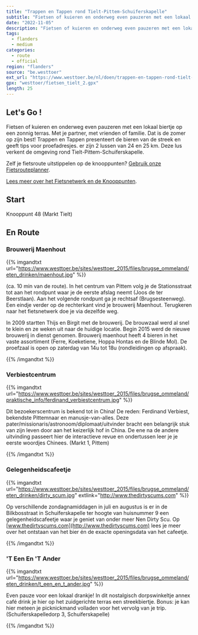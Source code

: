 ```yaml
---
title: "Trappen en Tappen rond Tielt-Pittem-Schuiferskapelle"
subtitle: "Fietsen of kuieren en onderweg even pauzeren met een lokaal biertje op een zonnig terras"
date: "2022-11-05"
description: "Fietsen of kuieren en onderweg even pauzeren met een lokaal biertje op een zonnig terras" 
tags:
  - flanders
  - medium
categories: 
  - route
  - official
region: "flanders"
source: "be.westtoer"
ext_url: "https://www.westtoer.be/nl/doen/trappen-en-tappen-rond-tielt-pittem-schuiferskapelle"
gpx: "westtoer/fietsen_tielt_2.gpx"
length: 25
---
```


## Let's Go !

Fietsen of kuieren en onderweg even pauzeren met een lokaal biertje op een zonnig terras. Met je partner, met vrienden of familie. Dat is de zomer op zijn best! Trappen en Tappen presenteert de bieren van de streek en geeft tips voor proefadresjes. er zijn 2 lussen van 24 en 25 km. Deze lus verkent de omgeving rond Tielt-Pittem-Schuiferskapelle.

Zelf je fietsroute uitstippelen op de knooppunten? [Gebruik onze Fietsrouteplanner](http://www.westtoer.be/nl/fietsrouteplanner).

[Lees meer over het Fietsnetwerk en de Knooppunten](http://www.westtoer.be/nl/inspiratie/fietsnetwerk).

## Start 

Knooppunt 48 (Markt Tielt) 

## En Route

### Brouwerij Maenhout 

{{% imgandtxt url="https://www.westtoer.be/sites/westtoer_2015/files/brugse_ommeland/eten_drinken/maenhout.jpg" %}}

(ca. 10 min van de route). In het centrum van Pittem volg je de Stationsstraat tot aan het rondpunt waar je de eerste afslag neemt (Joos de ter Beerstlaan). Aan het volgende rondpunt ga je rechtsaf (Brugsesteenweg). Een eindje verder op de rechterkant vind je brouwerij Maenhout. Terugkeren naar het fietsnetwerk doe je via dezelfde weg.

In 2009 startten Thijs en Birgit met de brouwerij. De brouwzaal werd al snel te klein en ze weken uit naar de huidige locatie. Begin 2015 werd de nieuwe brouwerij in dienst genomen. Brouwerij maenhout heeft 4 bieren in het vaste assortiment (Ferre, Koeketiene, Hoppa Hontas en de Blinde Mol). De proefzaal is open op zaterdag van 14u tot 18u (rondleidingen op afspraak).

{{% /imgandtxt %}}

### Verbiestcentrum

{{% imgandtxt url="https://www.westtoer.be/sites/westtoer_2015/files/brugse_ommeland/praktische_info/ferdinand_verbiestcentrum.jpg" %}}

Dit bezoekerscentrum is bekend tot in China! De reden: Ferdinand Verbiest, bekendste Pittemnaar en manusje-van-alles. Deze pater/missionaris/astronoom/diplomaat/uitvinder bracht een belangrijk stuk van zijn leven door aan het keizerlijk hof in China. De ene na de andere uitvinding passeert hier de interactieve revue en ondertussen leer je je eerste woordjes Chinees. (Markt 1, Pittem)

{{% /imgandtxt %}}

### Gelegenheidscafeetje

{{% imgandtxt url="https://www.westtoer.be/sites/westtoer_2015/files/brugse_ommeland/eten_drinken/dirty_scum.jpg" extlink="http://www.thedirtyscums.com" %}}

Op verschillende zondagnamiddagen in juli en augustus is er in de Bilkbosstraat in Schuiferskapelle ter hoogte van huisnummer 9 een gelegenheidscafeetje waar je geniet van onder meer Nen Dirty Scu. Op [www.thedirtyscums.com](http://www.thedirtyscums.com) lees je meer over het ontstaan van het bier én de exacte openingsdata van het cafeetje.

{{% /imgandtxt %}}

### 'T Een En 'T Ander

{{% imgandtxt url="https://www.westtoer.be/sites/westtoer_2015/files/brugse_ommeland/eten_drinken/t_een_en_t_ander.jpg" %}}

Even pauze voor een lokaal drankje! In dit nostalgisch dorpswinkeltje annex café drink je hier op het zuidgerichte terras een streekbiertje. Bonus: je kan hier meteen je picknickmand volladen voor het vervolg van je trip. (Schuiferskapelledorp 3, Schuiferskapelle)

{{% /imgandtxt %}}
